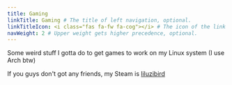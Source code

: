 ```yaml
---
title: Gaming
linkTitle: Gaming # The title of left navigation, optional.
linkTitleIcon: <i class="fas fa-fw fa-cog"></i> # The icon of the link title, optional.
navWeight: 2 # Upper weight gets higher precedence, optional.
---
```

Some weird stuff I gotta do to get games to work on my Linux system (I use Arch btw)

If you guys don't got any friends, my Steam is [liluzibird](https://steamcommunity.com/id/liluzibird/)